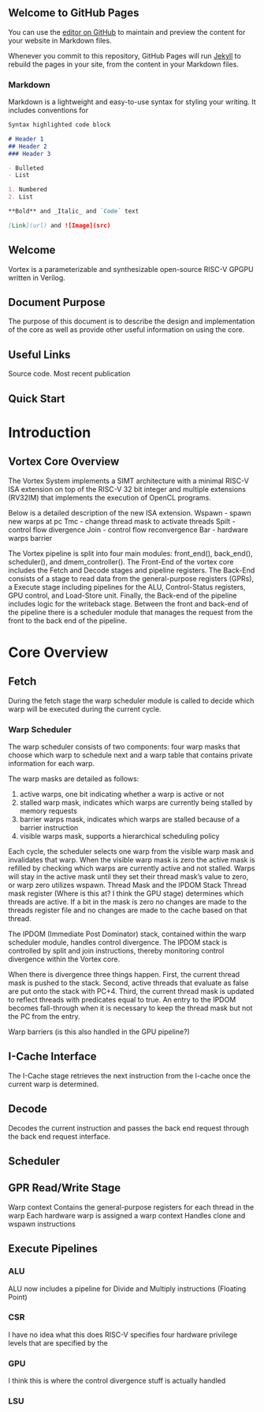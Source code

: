 ## Welcome to GitHub Pages

You can use the [editor on GitHub](https://github.com/carterene/Vortex/edit/master/index.md) to maintain and preview the content for your website in Markdown files.

Whenever you commit to this repository, GitHub Pages will run [Jekyll](https://jekyllrb.com/) to rebuild the pages in your site, from the content in your Markdown files.

### Markdown

Markdown is a lightweight and easy-to-use syntax for styling your writing. It includes conventions for

```markdown
Syntax highlighted code block

# Header 1
## Header 2
### Header 3

- Bulleted
- List

1. Numbered
2. List

**Bold** and _Italic_ and `Code` text

[Link](url) and ![Image](src)
```
## Welcome
Vortex is a parameterizable and synthesizable open-source RISC-V GPGPU written in Verilog. 
## Document Purpose
The purpose of this document is to describe the design and implementation of the core as well as provide other useful information on using the core. 
## Useful Links
Source code. Most recent publication
## Quick Start
# Introduction
## Vortex Core Overview
The Vortex System implements a SIMT architecture with a minimal RISC-V ISA extension on top of the RISC-V 32 bit integer and multiple extensions (RV32IM) that implements the execution of OpenCL programs. 

Below is a detailed description of the new ISA extension. 
Wspawn - spawn new warps at pc
Tmc - change thread mask to activate threads
Spilt - control flow divergence
Join - control flow reconvergence
Bar - hardware warps barrier

The Vortex pipeline is split into four main modules: front_end(), back_end(), scheduler(), and dmem_controller(). The Front-End of the vortex core includes the Fetch and Decode stages and pipeline registers. The Back-End consists of a stage to read data from the general-purpose registers (GPRs), a Execute stage including pipelines for the ALU, Control-Status registers, GPU control, and Load-Store unit. Finally, the Back-end of the pipeline includes logic for the writeback stage. Between the front and back-end of the pipeline there is a scheduler module that manages the request from the front to the back end of the pipeline. 
# Core Overview
## Fetch 
During the fetch stage the warp scheduler module is called to decide which warp will be executed during the current cycle. 
### Warp Scheduler
The warp scheduler consists of two components: four warp masks that choose which warp to schedule next and a warp table that contains private information for each warp. 

The warp masks are detailed as follows:
1) active warps, one bit indicating whether a warp is active or not
2) stalled warp mask, indicates which warps are currently being stalled by memory requests
3) barrier warps mask, indicates which warps are stalled because of a barrier instruction
4) visible warps mask, supports a hierarchical scheduling policy

Each cycle, the scheduler selects one warp from the visible warp mask and invalidates that warp. When the visible warp mask is zero the active mask is refilled by checking which warps are currently active and not stalled. Warps will stay in the active mask until they set their thread mask’s value to zero, or warp zero utilizes wspawn. 
Thread Mask and the IPDOM Stack
Thread mask register (Where is this at? I think the GPU stage) determines which threads are active. If a bit in the mask is zero no changes are made to the threads register file and no changes are made to the cache based on that thread. 

The IPDOM (Immediate Post Dominator) stack, contained within the warp scheduler module,  handles control divergence. The IPDOM stack is controlled by split and join instructions, thereby monitoring control divergence within the Vortex core. 

When there is divergence three things happen. First, the current thread mask is pushed to the stack. Second, active threads that evaluate as false are put onto the stack with PC+4. Third, the current thread mask is updated to reflect threads with predicates equal to true. 
An entry to the IPDOM becomes fall-through when it is necessary to keep the thread mask but not the PC from the entry. 

Warp barriers (is this also handled in the GPU pipeline?) 

## I-Cache Interface
The I-Cache stage retrieves the next instruction from the I-cache once the current warp is determined.  
## Decode
Decodes the current instruction and passes the back end request through the back end request interface. 
## Scheduler
## GPR Read/Write Stage
Warp context
Contains the general-purpose registers for each thread in the warp
Each hardware warp is assigned a warp context
Handles clone and wspawn instructions
## Execute Pipelines
### ALU
ALU now includes a pipeline for Divide and Multiply instructions (Floating Point) 
### CSR
I have no idea what this does
RISC-V specifies four hardware privilege levels that are specified by the 
### GPU
I think this is where the control divergence stuff is actually handled
### LSU

